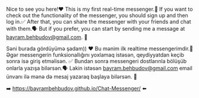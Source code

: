 Nice to see you here!❤️ This is my first real-time messenger.🥰 If you want to check out the functionality of the messenger, you should sign up and then log in.✅ After that, you can share the messenger with your friends and chat with them.🗣️ But if you prefer, you can start by sending me a message at bayram.behbudov@gmail.com. 💌



Səni burada gördüyümə şadam)) ❤️
Bu mənim ilk realtime messengerimdir.🥰
Əgər messengerin funksionallığını yoxlamaq istəsən, qeydiyyatdan keçib sonra isə giriş etməlisən. ✅
Bundan sonra messengeri dostlarınla bölüşüb onlarla yazışa bilərsən.🗣️
Lakin istəsən bayram.behbudov@gmail.com email ünvanı ilə mənə də mesaj yazaraq başlaya bilərsən. 💌



➡️ https://bayrambehbudov.github.io/Chat-Messenger/  ⬅️
